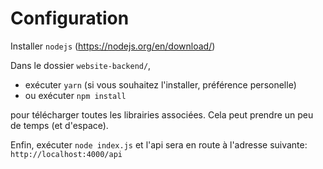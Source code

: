 # Configuration

Installer `nodejs` (https://nodejs.org/en/download/)

Dans le dossier `website-backend/`,
- exécuter `yarn` (si vous souhaitez l'installer, préférence personelle)
- ou exécuter `npm install`

pour télécharger toutes les librairies associées. Cela peut prendre un peu de temps (et d'espace).

Enfin, exécuter `node index.js` et l'api sera en route à l'adresse suivante: `http://localhost:4000/api`
